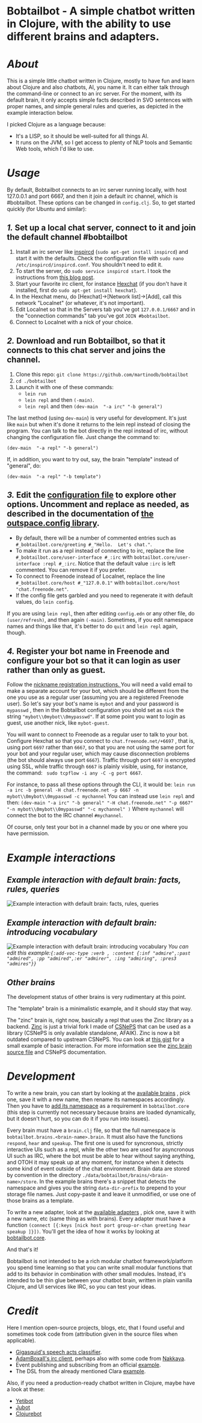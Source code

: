 Bobtailbot - A simple chatbot written in Clojure, with the ability to use different brains and adapters.
======

# _About_

This is a simple little chatbot written in Clojure, mostly to have fun and learn about Clojure and also chatbots, AI, you name it. It can either talk through the command-line or connect to an irc server.
For the moment, with its default brain, it only accepts simple facts described in SVO sentences with proper names, and simple general rules and queries, as depicted in the example interaction below.

I picked Clojure as a language because:

* It's a LISP, so it should be well-suited for all things AI.
* It runs on the JVM, so I get access to plenty of NLP tools and Semantic Web tools, which I'd like to use.

# _Usage_

By default, Bobtailbot connects to an irc server running locally, with host 127.0.0.1 and port 6667, and then it join a default irc channel, which is #bobtailbot. These options can be changed in `config.clj`.
So, to get started quickly (for Ubuntu and similar):

## _1._ Set up a local chat server, connect to it and join the default channel #bobtailbot

  1. Install an irc server like [inspircd](http://www.inspircd.org/) (`sudo apt-get install inspircd`) and start it with the defaults. Check the configuration file with `sudo nano /etc/inspircd/inspircd.conf`. You shouldn't need to edit it.
  2. To start the server, do `sudo service inspircd start`. I took the instructions from [this blog post](https://samuelhewitt.com/blog/2016-04-09-how-to-deploy-an-irc-server-on-ubuntu).
  3. Start your favorite irc client, for instance [Hexchat](https://hexchat.github.io/) (if you don't have it installed, first do `sudo apt-get install hexchat`).
  4. In the Hexchat menu, do [Hexchat]->[Network list]->[Add], call this network "Localnet" (or whatever, it's not important).
  5. Edit Localnet so that in the Servers tab you've got `127.0.0.1/6667` and in the "connection commands" tab you've got `JOIN #bobtailbot`.
  6. Connect to Localnet with a nick of your choice.

## _2._ Download and run Bobtailbot, so that it connects to this chat server and joins the channel.
  1. Clone this repo: `git clone https://github.com/martinodb/bobtailbot`
  2. `cd ./bobtailbot`
  3. Launch it with one of these commands:
     * `lein run`
     * `lein repl` and then `(-main)`.
     * `lein repl` and then `(dev-main  "-a irc" "-b general")`
  
  The last method (using `dev-main`) is very useful for development. It's just like `main` but when it's done it returns to the lein repl instead of closing the program. You can talk to the bot directly in the repl instead of irc, without changing the configuration file. Just change the command to:
  
   `(dev-main  "-a repl" "-b general")`

   If, in addition, you want to try out, say, the brain "template" instead of "general", do:

   `(dev-main  "-a repl" "-b template")`



## _3._ Edit the [configuration file](config.edn) to explore other options. Uncomment and replace as needed, as described in the documentation of [the outspace.config library](https://github.com/outpace/config).
  - By default, there will be a number of commented entries such as `#_bobtailbot.core/greeting #_"Hello.  Let's chat."`.
  - To make it run as a repl instead of connecting to irc, replace the line `#_bobtailbot.core/user-interface #_:irc` with `bobtailbot.core/user-interface :repl #_:irc`. Notice that the default value `:irc` is left commented. You can remove it if you prefer.
  - To connect to Freenode instead of Localnet, replace the line `#_bobtailbot.core/host #_"127.0.0.1"` with `bobtailbot.core/host "chat.freenode.net"`.
  - If the config file gets garbled and you need to regenerate it with default values, do `lein config`.

If you are using `lein repl`, then after editing `config.edn` or any other file,
   do `(user/refresh)`, and then again `(-main)`. Sometimes, if you edit namespace names and things like that, it's better to do `quit` and `lein repl` again, though.

## _4._ Register your bot name in Freenode and configure your bot so that it can login as user rather than only as guest.
 
 Follow the [nickname registration instructions. ](https://freenode.net/kb/answer/registration) You will need a valid email to make a separate account for your bot, which should be different from the one you use as a regular user (assuming you are a registered Freenode user). So let's say your bot's name is `mybot` and and your password is `mypasswd` , then in the Bobtailbot configuration you shold set as `nick` the string `"mybot\\0mybot\\0mypasswd"`. If at some point you want to login as guest, use another nick, like `mybot-guest`.
 
 You will want to connect to Freenode as a regular user to talk to your bot. Configure Hexchat so that you connect to `chat.freenode.net/+6697` , that is, using port `6697` rather than `6667`, so that you are not using the same port for your bot  and your regular user, which may cause disconnection problems (the bot should always use port `6667`). Traffic through port `6697` is encrypted using SSL, while traffic through `6667` is plainly visible, using, for instance, the command:
    ` sudo tcpflow -i any -C -g port 6667`.

 For instance, to pass all these options through the CLI, it would be:
     `lein run -a irc -b general -H chat.freenode.net -p 6667 -n mybot\\0mybot\\0mypasswd -c mychannel` 
 You can instead use `lein repl` and then:
     `(dev-main "-a irc" "-b general" "-H chat.freenode.net" "-p 6667" "-n mybot\\0mybot\\0mypasswd" "-c mychannel" )`
 Where `mychannel` will connect the bot to the IRC channel `#mychannel`.

 Of course, only test your bot in a channel made by you or one where you have permission.

# _Example interactions_

## _Example interaction with default brain: facts, rules, queries_

![Example interaction with default brain: facts, rules, queries](https://raw.githubusercontent.com/martinodb/bobtailbot/master/doc/screencap-2019-02-06%2013-00-32-v2.png "Example interaction with default brain: facts, rules, queries")


## _Example interaction with default brain: introducing vocabulary_

![Example interaction with default brain: introducing vocabulary](https://raw.githubusercontent.com/martinodb/bobtailbot/master/doc/screepcap-2019-02-09%2023-38-34.png "Example interaction with default brain: introducing vocabulary")
*You can edit this example:`{:add-voc-type :verb , :content {:inf "admire",:past "admired", :pp "admired",:er "admirer", :ing "admiring", :pres3 "admires"}}`*

## _Other brains_

The development status of other brains is very rudimentary at this point.

The "template" brain is a minimalistic example, and it should stay that way.

The "zinc" brain is, right now, basically a repl that uses the Zinc library as a backend. [Zinc](https://github.com/martinodb/Zinc) is just a trivial fork I made of [CSNePS](https://github.com/SNePS/CSNePS) that can be used as a library (CSNePS is only available standalone, AFAIK). Zinc is now a bit outdated compared to upstream CSNePS. You can look at [this gist](https://gist.github.com/martinodb/0a2982705d5df9993abc910b3e7a1597) for a small example of basic interaction. For more information see the [zinc brain source file](https://github.com/martinodb/bobtailbot/blob/master/src/bobtailbot/brains/zinc/brain.clj) and CSNePS documentation.

# _Development_

To write a new brain, you can start by looking at the [available brains](https://github.com/martinodb/bobtailbot/tree/master/src/bobtailbot/brains) , pick one, save it with a new name, then rename its namespaces accordingly.
Then you have to [add its namespace](https://github.com/martinodb/bobtailbot/blob/master/src/bobtailbot/core.clj) as a requirement in `bobtailbot.core` (this step is currently not necessary because brains are loaded dynamically, but it doesn't hurt, so you can do it if you run into issues).

Every brain must have a `brain.clj` file, so that the full namespace is `bobtailbot.brains.<brain-name>.brain`. It must also have the functions `respond`, `hear` and `speakup`. The first one is used for syncronous, strictly interactive UIs such as a repl, while the other two are used for asyncronous UI such as IRC, where the bot must be able to hear without saying anything, and OTOH it may speak up at any moment, for instance when it detects some kind of event outside of the chat environment.
Brain data are stored by convention in the directory `./data/bobtailbot/brains/<brain-name>/store`. In the example brains there's a snippet that detects the namespace and gives you the string `data-dir-prefix` to prepend to your storage file names. Just copy-paste it and leave it unmodified, or use one of those brains as a template.


To write a new adapter, look at the [available adapters](https://github.com/martinodb/bobtailbot/tree/master/src/bobtailbot/adapters) , pick one, save it with a new name, etc (same thing as with brains). Every adapter must have a function `(connect [{:keys [nick host port group-or-chan greeting hear speakup ]}])`.
You'll get the idea of how it works by looking at [bobtailbot.core](https://github.com/martinodb/bobtailbot/blob/master/src/bobtailbot/core.clj).

And that's it!

Bobtailbot is not intended to be a rich modular chatbot framework/platform you spend time learning so that you can write small modular functions that add to its behavior in combination with other small modules. Instead, it's intended to be thin glue between your chatbot brain, written in plain vanilla Clojure, and UI services like IRC, so you can test your ideas.


# _Credit_

Here I mention open-source projects, blogs, etc, that I found useful and sometimes took code from (attribution given in the source files when applicable).

* [Gigasquid's speech acts classifier](https://github.com/gigasquid/speech-acts-classifier).
* [AdamBoxall's irc client](https://github.com/AdamBoxall/clojure-irc-client), perhaps also with some code from [Nakkaya](https://nakkaya.com/2010/02/10/a-simple-clojure-irc-client/).
* Event publishing and subscribing from an official [example](https://github.com/clojure/core.async/wiki/Pub-Sub).
* The DSL from the already mentioned Clara [example](https://github.com/cerner/clara-examples/blob/master/src/main/clojure/clara/examples/shopping.clj).

Also, if you need a production-ready chatbot written in Clojure, maybe have a look at these:

* [Yetibot](https://github.com/devth/yetibot)
* [Jubot](https://github.com/liquidz/jubot)
* [Clojurebot](https://github.com/hiredman/clojurebot)
